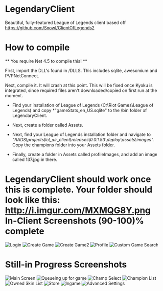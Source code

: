 LegendaryClient
===============

Beautiful, fully-featured League of Legends client based off https://github.com/Snowl/ClientOfLegends2

How to compile
===========

** You require Net 4.5 to compile this! **

First, import the DLL's found in /DLLS. This includes sqlite, awesomium and PVPNetConnect.

Next, compile it. It will crash at this point. This will be fixed once Kyoku is integrated, since required files aren't downloaded/copied on first run at the moment.

* Find your installation of League of Legends (C:\Riot Games\League of Legends) and copy *"gameStats_en_US.sqlite" to the /bin folder of LegendaryClient. 

* Next, create a folder called Assets.

* Next, find your League of Legends installation folder and navigate to *"RADS\projects\lol_air_client\releases\0.0.1.53\deploy\assets\images"*. Copy the champions folder into your Assets folder. 

* Finally, create a folder in Assets called profileImages, and add an image called 137.jpg in there.

LegendaryClient should work once this is complete. Your folder should look like this: http://i.imgur.com/MXMQG8Y.png
In-Client Screenshots (90-100)% complete
=====================

![Login](http://i.imgur.com/Gmc2aDn.jpg)
![Create Game](http://i.imgur.com/TesXwHw.png)
![Create Game2](http://i.imgur.com/F8a9cBE.png)
![Profile](http://i.imgur.com/oRboGhW.png)
![Custom Game Search](http://i.imgur.com/U0KpVBr.png)

Still-in Progress Screenshots 
=============================

![Main Screen](http://i.imgur.com/ifoZa0i.png)
![Queueing up for game](http://i.imgur.com/rwaDuLV.png)
![Champ Select](http://i.imgur.com/oi2kUhx.png)
![Champion List](http://i.imgur.com/GYDpTz8.png)
![Owned Skin List](http://i.imgur.com/hmlfsDv.png)
![Store](http://i.imgur.com/PlWoboH.jpg)
![Ingame](http://i.imgur.com/RMkdKNz.png)
![Advanced Settings](http://i.imgur.com/xCo3SOe.png)
